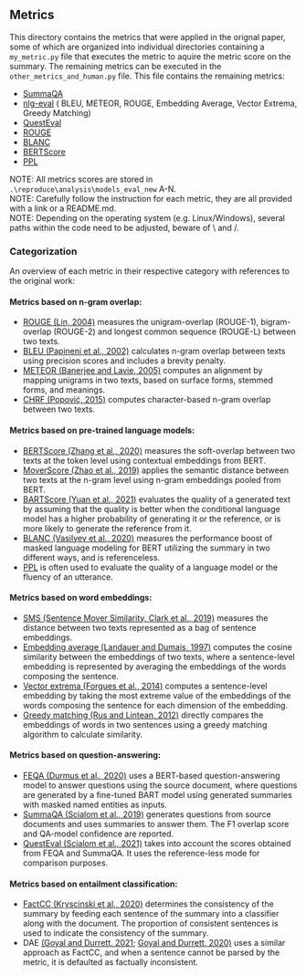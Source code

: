 ## Metrics

This directory contains the metrics that were applied in the orignal paper, some of which are organized into individual directories containing a `my_metric.py` file that executes the metric to aquire the metric score on the summary. The remaining metrics can be executed in the `other_metrics_and_human.py` file. This file contains the remaining metrics:

- [SummaQA](https://github.com/ThomasScialom/summa-qa)
- [nlg-eval](https://github.com/Maluuba/nlg-eval#readme) (
    BLEU,
    METEOR,
    ROUGE, 
    Embedding Average,
    Vector Extrema,
    Greedy Matching)
 - [QuestEval](https://github.com/ThomasScialom/QuestEval)
 - [ROUGE](https://pypi.org/project/rouge/)
 - [BLANC](https://pypi.org/project/blanc/)
 - [BERTScore](https://pypi.org/project/bert-score/)
 - [PPL](https://huggingface.co/docs/transformers/perplexity)

NOTE: All metrics scores are stored in `.\reproduce\analysis\models_eval_new` A-N. <br />
NOTE: Carefully follow the instruction for each metric, they are all provided with a link or a README.md. <br />
NOTE: Depending on the operating system (e.g. Linux/Windows), several paths within the code need to be adjusted, beware of \ and /. 

### Categorization

An overview of each metric in their respective category with references to the original work:

#### Metrics based on n-gram overlap:

- [ROUGE (Lin, 2004)](https://aclanthology.org/W04-1013) measures the unigram-overlap (ROUGE-1), bigram-overlap (ROUGE-2) and longest common sequence (ROUGE-L) between two texts.
- [BLEU (Papineni et al., 2002)](https://doi.org/10.3115/1073083.1073135) calculates n-gram overlap between texts using precision scores and includes a brevity penalty.
- [METEOR (Banerjee and Lavie, 2005)](https://aclanthology.org/W05-0909) computes an alignment by mapping unigrams in two texts, based on surface forms, stemmed forms, and meanings.
- [CHRF (Popović, 2015)](https://doi.org/10.18653/v1/W15-3049) computes character-based n-gram overlap between two texts.

#### Metrics based on pre-trained language models:

- [BERTScore (Zhang et al., 2020)](https://openreview.net/forum?id=SkeHuCVFDr) measures the soft-overlap between two texts at the token level using contextual embeddings from BERT.
- [MoverScore (Zhao et al., 2019)](https://doi.org/10.18653/v1/D19-1053) applies the semantic distance between two texts at the n-gram level using n-gram embeddings pooled from BERT.
- [BARTScore (Yuan et al., 2021)](https://arxiv.org/abs/2106.11520) evaluates the quality of a generated text by assuming that the quality is better when the conditional language model has a higher probability of generating it or the reference, or is more likely to generate the reference from it.
- [BLANC (Vasilyev et al., 2020)](https://doi.org/10.18653/v1/2020.eval4nlp-1.2) measures the performance boost of masked language modeling for BERT utilizing the summary in two different ways, and is referenceless.
- [PPL](https://huggingface.co/docs/transformers/perplexity) is often used to evaluate the quality of a language model or the fluency of an utterance.

#### Metrics based on word embeddings:

- [SMS (Sentence Mover Similarity, Clark et al., 2019)](https://doi.org/10.18653/v1/P19-1264) measures the distance between two texts represented as a bag of sentence embeddings.
- [Embedding average (Landauer and Dumais, 1997)](https://www.stat.cmu.edu/~cshalizi/350/2008/readings/Landauer-Dumais.pdf) computes the cosine similarity between the embeddings of two texts, where a sentence-level embedding is represented by averaging the embeddings of the words composing the sentence.
- [Vector extrema (Forgues et al., 2014)](http://www.cs.cmu.edu/~apparikh/nips2014ml-nlp/camera-ready/forgues_etal_mlnlp2014.pdf) computes a sentence-level embedding by taking the most extreme value of the embeddings of the words composing the sentence for each dimension of the embedding.
- [Greedy matching (Rus and Lintean, 2012)](https://aclanthology.org/W12-2018) directly compares the embeddings of words in two sentences using a greedy matching algorithm to calculate similarity.

#### Metrics based on question-answering:

- [FEQA (Durmus et al., 2020)](https://doi.org/10.18653/v1/2020.acl-main.454) uses a BERT-based question-answering model to answer questions using the source document, where questions are generated by a fine-tuned BART model using generated summaries with masked named entities as inputs.
- [SummaQA (Scialom et al., 2019)](https://doi.org/10.18653/v1/D19-1320) generates questions from source documents and uses summaries to answer them. The F1 overlap score and QA-model confidence are reported.
- [QuestEval (Scialom et al., 2021)](https://doi.org/10.18653/v1/2021.emnlp-main.529) takes into account the scores obtained from FEQA and SummaQA. It uses the reference-less mode for comparison purposes.

#### Metrics based on entailment classification:
- [FactCC (Kryscinski et al., 2020)](https://doi.org/10.18653/v1/2020.emnlp-main.750) determines the consistency of the summary by feeding each sentence of the summary into a classifier along with the document. The proportion of consistent sentences is used to indicate the consistency of the summary.
- DAE [(Goyal and Durrett, 2021](https://doi.org/10.18653/v1/2021.naacl-main.114); [Goyal and Durrett, 2020)](https://doi.org/10.18653/v1/2020.findings-emnlp.322) uses a similar approach as FactCC, and when a sentence cannot be parsed by the metric, it is defaulted as factually inconsistent.
